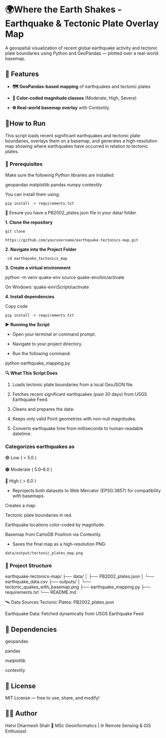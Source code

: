 # **🌍Where the Earth Shakes - Earthquake & Tectonic Plate Overlay Map**

A geospatial visualization of recent global earthquake activity and tectonic plate boundaries using Python and GeoPandas — plotted over a real-world basemap.

## **🚀 Features**

- **🗺️ GeoPandas-based mapping** of earthquakes and tectonic plates

- **🎯 Color-coded magnitude classes** (Moderate, High, Severe)

- **🌐 Real-world basemap overlay** with Contextily

## **🧪How to Run**

This script loads recent significant earthquakes and tectonic plate boundaries, overlays them on a basemap, and generates a high-resolution map showing where earthquakes have occurred in relation to tectonic plates.

### **🔧 Prerequisites**

Make sure the following Python libraries are installed:

geopandas
matplotlib
pandas
numpy
contextily

You can install them using:
```
pip install -r requirements.txt
```

📁 Ensure you have a PB2002_plates.json file in your data/ folder.


**1. Clone the repository**

```
git clone

https://github.com/yourusername/earthquake-tectonics-map.git
```

**2. Navigate into the Project Folder**

     cd earthquake_tectonics_map 

**3. Create a virtual environment**

python -m venv quake-env
source quake-env/bin/activate 

On Windows: quake-env\Scripts\activate 

**4. Install dependencies**

Copy code

``` pip install -r requirements.txt ```

**▶️ Running the Script**

- Open your terminal or command prompt.

- Navigate to your project directory.

- Run the following command:

python earthquake_mapping.py

**🔍 What This Script Does**

1. Loads tectonic plate boundaries from a local GeoJSON file.

2. Fetches recent significant earthquakes (past 30 days) from USGS Earthquake Feed.

3. Cleans and prepares the data:

4. Keeps only valid Point geometries with non-null magnitudes.

5. Converts earthquake time from milliseconds to human-readable datetime.

### **Categorizes earthquakes as**

🟢 Low ( < 5.0 )

🟠 Moderate ( 5.0–6.0 )

🔴 High ( > 6.0 )

- Reprojects both datasets to Web Mercator (EPSG:3857) for compatibility with basemaps.

Creates a map:

Tectonic plate boundaries in red.

Earthquake locations color-coded by magnitude.

Basemap from CartoDB Positron via Contextily.

- Saves the final map as a high-resolution PNG:

``` data/output/tectonic_plates_map.png ```

### 📂 Project Structure


earthquake-tectonics-map/
├── data/
│   ├── PB2002_plates.json
│   └── earthquake_data.csv
├── outputs/
│   └── tectonic_quakes_with_basemap.png
├── earthquake_mapping.py
├── requirements.txt
└── README.md

🛰️ Data Sources
Tectonic Plates: PB2002_plates.json

Earthquake Data: Fetched dynamically from USGS Earthquake Feed


## **🧪 Dependencies**

geopandas

pandas

matplotlib

contextily

## **📜 License**

MIT License — free to use, share, and modify!

## **🙋‍♀️ Author**

Hetvi Dharmesh Shah
📍 MSc Geoinformatics | 🌐 Remote Sensing & GIS Enthusiast
